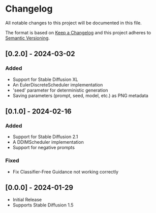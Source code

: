 # Changelog

All notable changes to this project will be documented in this file.

The format is based on [Keep a Changelog](http://keepachangelog.com/en/1.0.0/)
and this project adheres to [Semantic Versioning](http://semver.org/spec/v2.0.0.html).

## [0.2.0] - 2024-03-02

### Added

- Support for Stable Diffusion XL
- An EulerDiscreteScheduler implementation
- 'seed' parameter for deterministic generation
- Saving parameters (prompt, seed, model, etc.) as PNG metadata

## [0.1.0] - 2024-02-16

### Added

- Support for Stable Diffusion 2.1
- A DDIMScheduler implementation
- Support for negative prompts

### Fixed

- Fix Classifier-Free Guidance not working correctly

## [0.0.0] - 2024-01-29

- Initial Release
- Supports Stable Diffusion 1.5